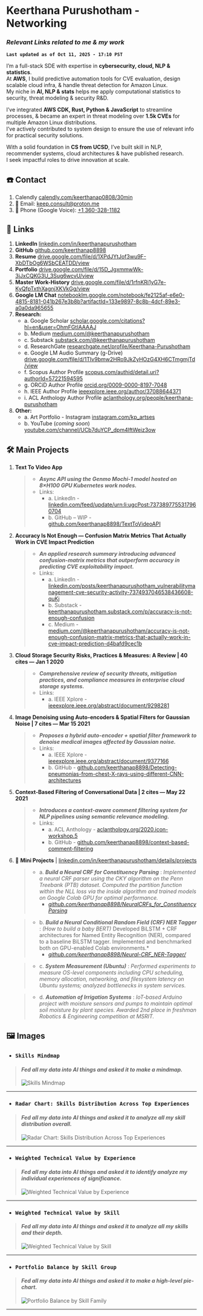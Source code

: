 # Keerthana Purushotham - Networking  
### ***Relevant Links related to me & my work***  
**`Last updated as of Oct 11, 2025 - 17:10 PST`**

I’m a full-stack SDE with expertise in **cybersecurity, cloud, NLP & statistics**.  
At **AWS**, I build predictive automation tools for CVE evaluation, design scalable cloud infra, & handle threat detection for Amazon Linux.  
My niche in **AI, NLP & stats** helps me apply computational statistics to security, threat modeling & security R&D.

I’ve integrated **AWS CDK, Rust, Python & JavaScript** to streamline processes, & became an expert in threat modeling over **1.5k CVEs** for multiple Amazon Linux distributions.  
I’ve actively contributed to system design to ensure the use of relevant info for practical security solutions.

With a solid foundation in **CS from UCSD**, I’ve built skill in NLP, recommender systems, cloud architectures & have published research.  
I seek impactful roles to drive innovation at scale.


## ☎️ Contact

1. Calendly [calendly.com/keerthanap0808/30min](https://calendly.com/keerthanap0808/30min)  
2. 📧 Email: [keep.consult@proton.me](mailto:keep.consult@proton.me)  
3. 📱 Phone (Google Voice): [+1 360-328-1182](tel:+13603281182)  

## 🔗 Links  

1. **LinkedIn** [linkedin.com/in/keerthanapurushotham](https://linkedin.com/in/keerthanapurushotham)
2. **GitHub** [github.com/keerthanap8898](https://github.com/keerthanap8898)
3. **Resume** [drive.google.com/file/d/1XPdJYtJof3wu9F-XbDTbOg6WSbCEATDD/view](https://drive.google.com/file/d/1XPdJYtJof3wu9F-XbDTbOg6WSbCEATDD/view)
4. **Portfolio** [drive.google.com/file/d/15D_JgxmmwWk-3jJxCQKG3U_3Sug6wcvU/view](https://drive.google.com/file/d/15D_JgxmmwWk-3jJxCQKG3U_3Sug6wcvU/view)
5. **Master Work-History** [drive.google.com/file/d/1rfnKRi1yG7e-KyQfpTxthXagnjXKVkGg/view](https://drive.google.com/file/d/1rfnKRi1yG7e-KyQfpTxthXagnjXKVkGg/view)
6. **Google LM Chat** [notebooklm.google.com/notebook/fe2125af-e6e0-4815-8181-041b267e3b8b?artifactId=133e9897-8c8b-4dcf-89e3-a0a0da965655](https://notebooklm.google.com/notebook/fe2125af-e6e0-4815-8181-041b267e3b8b?artifactId=133e9897-8c8b-4dcf-89e3-a0a0da965655)
7. **Research:**
   - a. Google Scholar [scholar.google.com/citations?hl=en&user=OhmFGtIAAAAJ](https://scholar.google.com/citations?hl=en&user=OhmFGtIAAAAJ)  
   - b. Medium [medium.com/@keerthanapurushotham](https://medium.com/@keerthanapurushotham)
   - c. Substack [substack.com/@keerthanapurushotham](https://substack.com/@keerthanapurushotham)
   - d. ResearchGate [researchgate.net/profile/Keerthana-Purushotham](https://www.researchgate.net/profile/Keerthana-Purushotham)
   - e. Google LM Audio Summary (g-Drive) [drive.google.com/file/d/1TIv9bmw2HRo9JkZyHOzG4XH6CTmgmjTd/view](https://drive.google.com/file/d/1TIv9bmw2HRo9JkZyHOzG4XH6CTmgmjTd/view)
   - f. Scopus Author Profile [scopus.com/authid/detail.uri?authorId=57221594595](https://www.scopus.com/authid/detail.uri?authorId=57221594595)
   - g. ORCiD Author Profile [orcid.org/0009-0000-8197-7048](https://orcid.org/0009-0000-8197-7048)
   - h. IEEE Author Profile [ieeexplore.ieee.org/author/37088644371](https://ieeexplore.ieee.org/author/37088644371)
   - i. ACL Anthology Author Profile [aclanthology.org/people/keerthana-purushotham](https://aclanthology.org/people/keerthana-purushotham)
8. **Other:**
   - a. Art Portfolio - Instagram [instagram.com/kp_artses](https://instagram.com/kp_artses)
   - b. YouTube (*coming soon*) [youtube.com/channel/UCb7duYCP_dpm4lftWeiz3ow](https://youtube.com/channel/UCb7duYCP_dpm4lftWeiz3ow)

## 🛠️ Main Projects  

1. **Text To Video App**
   > - ***Async API using the Genmo Mochi-1 model hosted on 8×H100 GPU Kubernetes work nodes.***
   > - Links:
   >   - a. LinkedIn - [linkedin.com/feed/update/urn:li:ugcPost:7373897755317960704](https://www.linkedin.com/feed/update/urn:li:ugcPost:7373897755317960704)
   >   - b. GitHub – WIP - [github.com/keerthanap8898/TextToVideoAPI](https://github.com/keerthanap8898/TextToVideoAPI)

2. **Accuracy Is Not Enough — Confusion Matrix Metrics That Actually Work in CVE Impact Prediction**
   > - ***An applied research summary introducing advanced confusion-matrix metrics that outperform accuracy in predicting CVE exploitability impact.***
   > - Links:
   >   - a. LinkedIn - [linkedin.com/posts/keerthanapurushotham_vulnerabilitymanagement-cve-security-activity-7374937046538436608-quKj](https://www.linkedin.com/posts/keerthanapurushotham_vulnerabilitymanagement-cve-security-activity-7374937046538436608-quKj)
   >   - b. Substack - [keerthanapurushotham.substack.com/p/accuracy-is-not-enough-confusion](https://keerthanapurushotham.substack.com/p/accuracy-is-not-enough-confusion)
   >   - c. Medium - [medium.com/@keerthanapurushotham/accuracy-is-not-enough-confusion-matrix-metrics-that-actually-work-in-cve-impact-prediction-d4bafd9cec1b](https://medium.com/@keerthanapurushotham/accuracy-is-not-enough-confusion-matrix-metrics-that-actually-work-in-cve-impact-prediction-d4bafd9cec1b)

3. **Cloud Storage Security Risks, Practices & Measures: A Review | 40 cites — Jan 1 2020**
   > - ***Comprehensive review of security threats, mitigation practices, and compliance measures in enterprise cloud storage systems.***
   > - Links:
   >   - a. IEEE Xplore - [ieeexplore.ieee.org/abstract/document/9298281](https://ieeexplore.ieee.org/abstract/document/9298281)

4. **Image Denoising using Auto-encoders & Spatial Filters for Gaussian Noise | 7 cites — Mar 15 2021**
   > - ***Proposes a hybrid auto-encoder + spatial filter framework to denoise medical images affected by Gaussian noise.***
   > - Links:
   >   - a. IEEE Xplore - [ieeexplore.ieee.org/abstract/document/9377166](https://ieeexplore.ieee.org/abstract/document/9377166)
   >   - b. GitHub - [github.com/keerthanap8898/Detecting-pneumonias-from-chest-X-rays-using-different-CNN-architectures](https://github.com/keerthanap8898/Detecting-pneumonias-from-chest-X-rays-using-different-CNN-architectures)

5. **Context-Based Filtering of Conversational Data | 2 cites — May 22 2021**
   > - ***Introduces a context-aware comment filtering system for NLP pipelines using semantic relevance modeling.***
   > - Links:
   >   - a. ACL Anthology - [aclanthology.org/2020.icon-workshop.5](https://aclanthology.org/2020.icon-workshop.5/)
   >   - b. GitHub - [github.com/keerthanap8898/context-based-comment-filtering](https://github.com/keerthanap8898/context-based-comment-filtering)

6. 🧩 **Mini Projects** | [linkedin.com/in/keerthanapurushotham/details/projects](https://www.linkedin.com/in/keerthanapurushotham/details/projects/)

   > - a. ***Build a Neural CRF for Constituency Parsing*** : *Implemented a neural CRF parser using the CKY algorithm on the Penn Treebank (PTB) dataset. Computed the partition function within the NLL loss via the inside algorithm and trained models on Google Colab GPU for optimal performance.*
   >   - [*github.com/keerthanap8898/NeuralCRFs_for_ConstituencyParsing*](https://github.com/keerthanap8898/NeuralCRFs_for_ConstituencyParsing)
 
   > - b. ***Build a Neural Conditional Random Field (CRF) NER Tagger*** : *(How to build a baby BERT)* Developed BiLSTM + CRF architectures for Named Entity Recognition (NER), compared to a baseline BiLSTM tagger. Implemented and benchmarked both on GPU-enabled Colab environments.*
   >   - [*github.com/keerthanap8898/Neural-CRF_NER-Tagger/*](https://github.com/keerthanap8898/Neural-CRF_NER-Tagger/)
   
   > - c. ***System Measurement (Ubuntu)*** : *Performed experiments to measure OS-level components including CPU scheduling, memory allocation, networking, and filesystem latency on Ubuntu systems; analyzed bottlenecks in system services.*  
   
   > - d. ***Automation of Irrigation Systems*** : *IoT-based Arduino project with moisture sensors and pumps to maintain optimal soil moisture by plant species. Awarded 2nd place in freshman Robotics & Engineering competition at MSRIT.*  

## 🖼️ Images
- ### `Skills Mindmap`
>  #### *Fed all my data into AI things and asked it to make a mindmap.*
> ![Skills Mindmap](https://github.com/keerthanap8898/Resume_WorkLogs_Portfolio_Certificates/blob/main/Winter%202025/Skills_mindmap_april-detailed-high-qlty.jpeg)
  ---
- ### `Radar Chart: Skills Distribution Across Top Experiences`
>  #### *Fed all my data into AI things and asked it to analyze all my skill distribution overall.*
> ![Radar Chart: Skills Distribution Across Top Experiences](https://github.com/keerthanap8898/Resume_WorkLogs_Portfolio_Certificates/blob/main/Winter%202025/Radar%20Chart%3A%20Skills%20Distribution%20Across%20Top%20Experiences.png)
  ---
- ### `Weighted Technical Value by Experience` 
>  #### *Fed all my data into AI things and asked it to identify analyze my individual experiences of significance.*
> ![Weighted Technical Value by Experience](https://github.com/keerthanap8898/Resume_WorkLogs_Portfolio_Certificates/blob/main/Winter%202025/Weighted%20Technical%20Value%20by%20Experience%20%E2%80%94%20Keerthana%20Purushotham.png)
  ---
- ### `Weighted Technical Value by Skill` 
>  #### *Fed all my data into AI things and asked it to analyze all my skills and their depth.*
> ![Weighted Technical Value by Skill](https://github.com/keerthanap8898/Resume_WorkLogs_Portfolio_Certificates/blob/main/Winter%202025/Weighted%20Technical%20Value%20by%20Skill%20%E2%80%94%20Keerthana%20Purushotham.png)
  ---
- ### `Portfolio Balance by Skill Group` 
>  #### *Fed all my data into AI things and asked it to make a high-level pie-chart.*
> ![Portfolio Balance by Skill Family](https://github.com/keerthanap8898/Resume_WorkLogs_Portfolio_Certificates/blob/main/Winter%202025/Portfolio%20Balance%20by%20Skill%20Family%20%E2%80%94%20Keerthana%20Purushotham.png)
  ---
